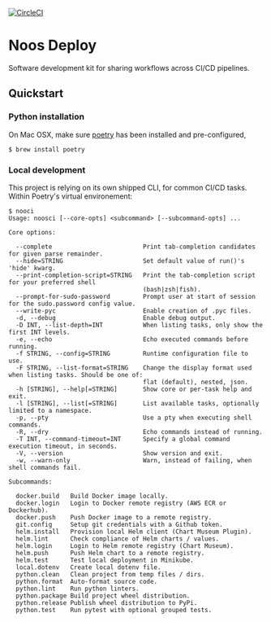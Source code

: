 [![CircleCI](https://circleci.com/gh/noosenergy/noos-deploy.svg?style=svg&circle-token=68d1a71e4f53ab1a1f33110e9a8c24bd3300a8ba)](https://circleci.com/gh/noosenergy/noos-deploy)

# Noos Deploy

Software development kit for sharing workflows across CI/CD pipelines.

## Quickstart

### Python installation

On Mac OSX, make sure [poetry](https://python-poetry.org/) has been installed and pre-configured,

    $ brew install poetry

### Local development

This project is relying on its own shipped CLI, for common CI/CD tasks. Within Poetry's virtual environement:

```
$ nooci
Usage: noosci [--core-opts] <subcommand> [--subcommand-opts] ...

Core options:

  --complete                         Print tab-completion candidates for given parse remainder.
  --hide=STRING                      Set default value of run()'s 'hide' kwarg.
  --print-completion-script=STRING   Print the tab-completion script for your preferred shell
                                     (bash|zsh|fish).
  --prompt-for-sudo-password         Prompt user at start of session for the sudo.password config value.
  --write-pyc                        Enable creation of .pyc files.
  -d, --debug                        Enable debug output.
  -D INT, --list-depth=INT           When listing tasks, only show the first INT levels.
  -e, --echo                         Echo executed commands before running.
  -f STRING, --config=STRING         Runtime configuration file to use.
  -F STRING, --list-format=STRING    Change the display format used when listing tasks. Should be one of:
                                     flat (default), nested, json.
  -h [STRING], --help[=STRING]       Show core or per-task help and exit.
  -l [STRING], --list[=STRING]       List available tasks, optionally limited to a namespace.
  -p, --pty                          Use a pty when executing shell commands.
  -R, --dry                          Echo commands instead of running.
  -T INT, --command-timeout=INT      Specify a global command execution timeout, in seconds.
  -V, --version                      Show version and exit.
  -w, --warn-only                    Warn, instead of failing, when shell commands fail.

Subcommands:

  docker.build   Build Docker image locally.
  docker.login   Login to Docker remote registry (AWS ECR or Dockerhub).
  docker.push    Push Docker image to a remote registry.
  git.config     Setup git credentials with a Github token.
  helm.install   Provision local Helm client (Chart Museum Plugin).
  helm.lint      Check compliance of Helm charts / values.
  helm.login     Login to Helm remote registry (Chart Museum).
  helm.push      Push Helm chart to a remote registry.
  helm.test      Test local deployment in Minikube.
  local.dotenv   Create local dotenv file.
  python.clean   Clean project from temp files / dirs.
  python.format  Auto-format source code.
  python.lint    Run python linters.
  python.package Build project wheel distribution.
  python.release Publish wheel distribution to PyPi.
  python.test    Run pytest with optional grouped tests.
```
